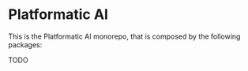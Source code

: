 # Platformatic AI 

This is the Platformatic AI monorepo, that is composed by the following packages:

TODO
